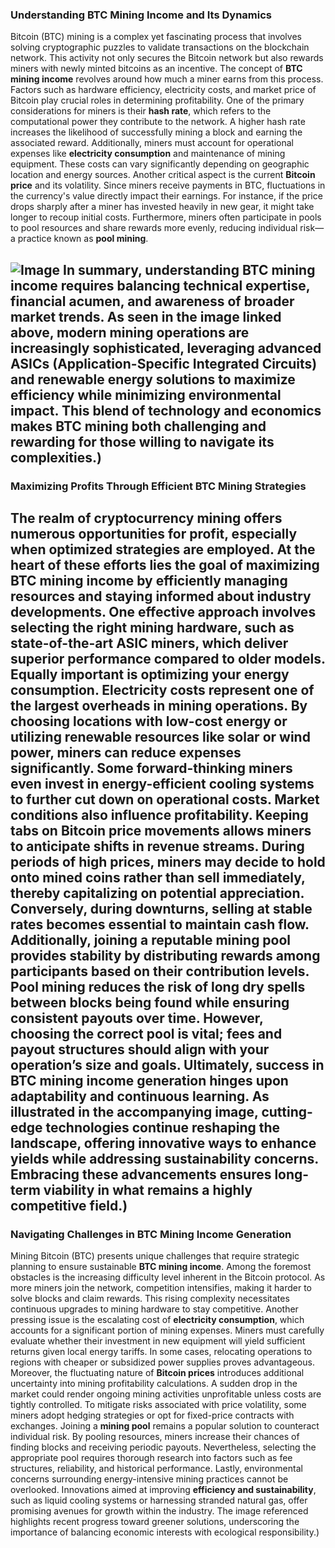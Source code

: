 ### Understanding BTC Mining Income and Its Dynamics
Bitcoin (BTC) mining is a complex yet fascinating process that involves solving cryptographic puzzles to validate transactions on the blockchain network. This activity not only secures the Bitcoin network but also rewards miners with newly minted bitcoins as an incentive. The concept of **BTC mining income** revolves around how much a miner earns from this process. Factors such as hardware efficiency, electricity costs, and market price of Bitcoin play crucial roles in determining profitability.
One of the primary considerations for miners is their **hash rate**, which refers to the computational power they contribute to the network. A higher hash rate increases the likelihood of successfully mining a block and earning the associated reward. Additionally, miners must account for operational expenses like **electricity consumption** and maintenance of mining equipment. These costs can vary significantly depending on geographic location and energy sources.
Another critical aspect is the current **Bitcoin price** and its volatility. Since miners receive payments in BTC, fluctuations in the currency's value directly impact their earnings. For instance, if the price drops sharply after a miner has invested heavily in new gear, it might take longer to recoup initial costs. Furthermore, miners often participate in pools to pool resources and share rewards more evenly, reducing individual risk—a practice known as **pool mining**.

![Image](https://github.com/user-attachments/assets/4a25d116-2220-4385-b08e-f287af8fcbc4)
In summary, understanding **BTC mining income** requires balancing technical expertise, financial acumen, and awareness of broader market trends. As seen in the image linked above, modern mining operations are increasingly sophisticated, leveraging advanced ASICs (Application-Specific Integrated Circuits) and renewable energy solutions to maximize efficiency while minimizing environmental impact. This blend of technology and economics makes BTC mining both challenging and rewarding for those willing to navigate its complexities.)
---
### Maximizing Profits Through Efficient BTC Mining Strategies
The realm of cryptocurrency mining offers numerous opportunities for profit, especially when optimized strategies are employed. At the heart of these efforts lies the goal of maximizing **BTC mining income** by efficiently managing resources and staying informed about industry developments. One effective approach involves selecting the right **mining hardware**, such as state-of-the-art ASIC miners, which deliver superior performance compared to older models.
Equally important is optimizing your **energy consumption**. Electricity costs represent one of the largest overheads in mining operations. By choosing locations with low-cost energy or utilizing renewable resources like solar or wind power, miners can reduce expenses significantly. Some forward-thinking miners even invest in **energy-efficient cooling systems** to further cut down on operational costs.
Market conditions also influence profitability. Keeping tabs on **Bitcoin price movements** allows miners to anticipate shifts in revenue streams. During periods of high prices, miners may decide to hold onto mined coins rather than sell immediately, thereby capitalizing on potential appreciation. Conversely, during downturns, selling at stable rates becomes essential to maintain cash flow.
Additionally, joining a reputable **mining pool** provides stability by distributing rewards among participants based on their contribution levels. Pool mining reduces the risk of long dry spells between blocks being found while ensuring consistent payouts over time. However, choosing the correct pool is vital; fees and payout structures should align with your operation’s size and goals.
Ultimately, success in **BTC mining income generation** hinges upon adaptability and continuous learning. As illustrated in the accompanying image, cutting-edge technologies continue reshaping the landscape, offering innovative ways to enhance yields while addressing sustainability concerns. Embracing these advancements ensures long-term viability in what remains a highly competitive field.)
---
### Navigating Challenges in BTC Mining Income Generation
Mining Bitcoin (BTC) presents unique challenges that require strategic planning to ensure sustainable **BTC mining income**. Among the foremost obstacles is the increasing difficulty level inherent in the Bitcoin protocol. As more miners join the network, competition intensifies, making it harder to solve blocks and claim rewards. This rising complexity necessitates continuous upgrades to mining hardware to stay competitive.
Another pressing issue is the escalating cost of **electricity consumption**, which accounts for a significant portion of mining expenses. Miners must carefully evaluate whether their investment in new equipment will yield sufficient returns given local energy tariffs. In some cases, relocating operations to regions with cheaper or subsidized power supplies proves advantageous.
Moreover, the fluctuating nature of **Bitcoin prices** introduces additional uncertainty into mining profitability calculations. A sudden drop in the market could render ongoing mining activities unprofitable unless costs are tightly controlled. To mitigate risks associated with price volatility, some miners adopt hedging strategies or opt for fixed-price contracts with exchanges.
Joining a **mining pool** remains a popular solution to counteract individual risk. By pooling resources, miners increase their chances of finding blocks and receiving periodic payouts. Nevertheless, selecting the appropriate pool requires thorough research into factors such as fee structures, reliability, and historical performance.
Lastly, environmental concerns surrounding energy-intensive mining practices cannot be overlooked. Innovations aimed at improving **efficiency and sustainability**, such as liquid cooling systems or harnessing stranded natural gas, offer promising avenues for growth within the industry. The image referenced highlights recent progress toward greener solutions, underscoring the importance of balancing economic interests with ecological responsibility.)
